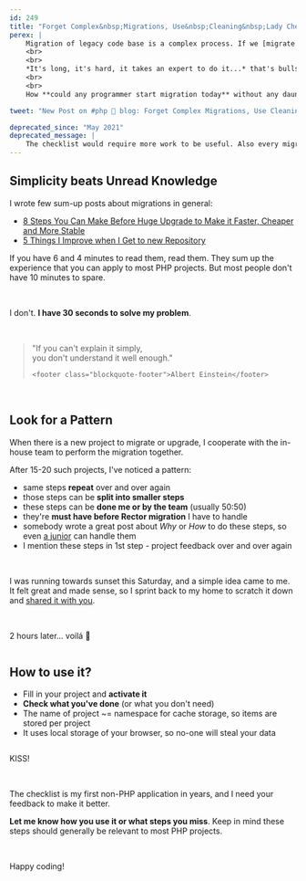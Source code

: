 ```yaml
---
id: 249
title: "Forget Complex&nbsp;Migrations, Use&nbsp;Cleaning&nbsp;Lady Checklist"
perex: |
    Migration of legacy code base is a complex process. If we [migrate spaghetti](/blog/2020/04/13/how-to-migrate-spaghetti-to-304-symfony-5-controllers-over-weekend/), [one framework to another](/blog/2019/08/26/how-we-migrated-54-357-lines-of-code-nette-to-symfony-in-2-people-under-80-hours/) or [remove dead-code from 120 k-lines project](/blog/2019/12/09/how-to-get-rid-of-technical-debt-or-what-we-would-have-done-differently-2-years-ago/).
    <br>
    <br>
    *It's long, it's hard, it takes an expert to do it...* that's bullshit. **It should be simple, easy to understand and clear.** Like the code we strive to write.
    <br>
    <br>
    How **could any programmer start migration today** without any daunting studying?

tweet: "New Post on #php 🐘 blog: Forget Complex Migrations, Use Cleaning Lady Checklist"

deprecated_since: "May 2021"
deprecated_message: |
    The checklist would require more work to be useful. Also every migration is a bit different and deserves custom automated set to safe the work for you. We work on project that will include the spirit of Cleaning Lady List, but handle the work for you - stay tuned for *Rector Click*.
---
```


## Simplicity beats Unread Knowledge

I wrote few sum-up posts about migrations in general:

- [8 Steps You Can Make Before Huge Upgrade to Make it Faster, Cheaper and More Stable](/blog/2019/12/16/8-steps-you-can-make-before-huge-upgrade-to-make-it-faster-cheaper-and-more-stable/)
- [5 Things I Improve when I Get to new Repository](/blog/2019/12/23/5-things-i-improve-when-i-get-to-new-repository/)

If you have 6 and 4 minutes to read them, read them. They sum up the experience that you can apply to most PHP projects.
But most people don't have 10 minutes to spare.

<br>

I don't. **I have 30 seconds to solve my problem**.

<br>

<blockquote class="blockquote text-center">
    "If you can't explain it simply,<br>
    you don't understand it well enough."

    <footer class="blockquote-footer">Albert Einstein</footer>
</blockquote>

<br>

## Look for a Pattern

When there is a new project to migrate or upgrade, I cooperate with the in-house team to perform the migration together.

After 15-20 such projects, I've noticed a pattern:

- same steps **repeat** over and over again
- those steps can be **split into smaller steps**
- these steps can be **done me or by the team** (usually 50:50)
- they're **must have before Rector migration** I have to handle
- somebody wrote a great post about *Why* or *How* to do these steps, so even [a junior](/blog/2020/03/02/we-do-not-need-senior-developers-we-need-senior-code-bases/) can handle them
- I mention these steps in 1st step - project feedback over and over again

<br>

I was running towards sunset this Saturday, and a simple idea came to me. It felt great and made sense, so I sprint back to my home to scratch it down and [shared it with you](https://twitter.com/VotrubaT/status/1254188338581471232).

<br>

2 hours later... voilá 🎉

<a href="/cleaning-lady-checklist">
    <img src="/assets/images/posts/2020/checklist_overview.png" alt="" class="img-thumbnail">
</a>

## How to use it?

- Fill in your project and **activate it**
- **Check what you've done** (or what you don't need)
- The name of project ~= namespace for cache storage, so items are stored per project
- It uses local storage of your browser, so no-one will steal your data


<a href="/cleaning-lady-checklist">
    <img src="/assets/images/posts/2020/checklist_howto.gif" alt="" class="img-thumbnail">
</a>

<br>

KISS!

<br>

The checklist is my first non-PHP application in years, and I need your feedback to make it better.

**Let me know how you use it or what steps you miss**.
Keep in mind these steps should generally be relevant to most PHP projects.


<br>

Happy coding!
